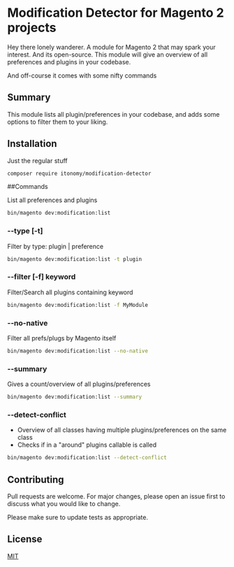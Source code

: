 # Modification Detector for Magento 2 projects

Hey there lonely wanderer. A module for Magento 2 that may spark your interest. And its open-source.
This module will give an overview of all preferences and plugins in your codebase.

And off-course it comes with some nifty commands

## Summary
This module lists all plugin/preferences in your codebase, and adds some options to filter them to your liking.
## Installation

Just the regular stuff

```bash
composer require itonomy/modification-detector
```

##Commands

List all preferences and plugins
```bash
bin/magento dev:modification:list
```

### --type [-t] 
Filter by type: plugin | preference
```bash
bin/magento dev:modification:list -t plugin
```
### --filter [-f] keyword
Filter/Search all plugins containing keyword
```bash
bin/magento dev:modification:list -f MyModule
```
### --no-native
Filter all prefs/plugs by Magento itself
```bash
bin/magento dev:modification:list --no-native
```
### --summary
Gives a count/overview of all plugins/preferences

```bash
bin/magento dev:modification:list --summary
```
### --detect-conflict
- Overview of all classes having multiple plugins/preferences on the same class
- Checks if in a "around" plugins callable is called

```bash
bin/magento dev:modification:list --detect-conflict
```

## Contributing
Pull requests are welcome. For major changes, please open an issue first to discuss what you would like to change.

Please make sure to update tests as appropriate.

## License
[MIT](https://choosealicense.com/licenses/mit/)